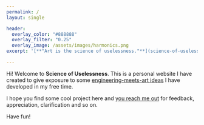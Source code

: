 ```yaml
---
permalink: /
layout: single

header:
  overlay_color: "#888888"
  overlay_filter: "0.25"
  overlay_image: /assets/images/harmonics.png
excerpt: '[**"Art is the science of uselessness."**](science-of-uselessness) --- _Torcuato Luca de Tena_'

---
```


Hi! Welcome to **Science of Uselessness**.
This is a personal website I have created to give exposure to some
[engineering-meets-art ideas](projects) I have developed in my free time.

I hope you find some cool project here and
[you reach me out](contact) for feedback, appreciation, clarification and so on.

Have fun!

<i class="fas fa-palette"></i><i class="fas fa-laptop-code"></i>